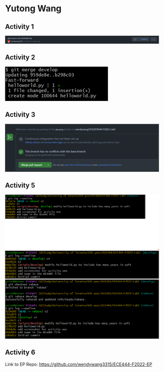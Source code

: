 # Yutong Wang
## Activity 1
![](images/Activity1.png)
## Activity 2
![](images/Activity2.png)
## Activity 3
![](images/Activity3.png)
## Activity 5
![](images/Activity5-1.png)
![](images/Activity5-2.png)
![](images/Activity5-3.png)
## Activity 6
Link to EP Repo: https://github.com/wendywang3315/ECE444-F2022-EP